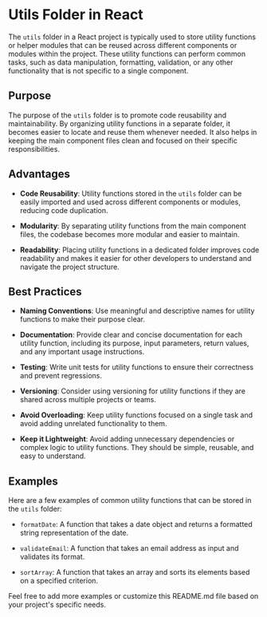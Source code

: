 # Utils Folder in React

The `utils` folder in a React project is typically used to store utility functions or helper modules that can be reused across different components or modules within the project. These utility functions can perform common tasks, such as data manipulation, formatting, validation, or any other functionality that is not specific to a single component.

## Purpose

The purpose of the `utils` folder is to promote code reusability and maintainability. By organizing utility functions in a separate folder, it becomes easier to locate and reuse them whenever needed. It also helps in keeping the main component files clean and focused on their specific responsibilities.

## Advantages

- **Code Reusability**: Utility functions stored in the `utils` folder can be easily imported and used across different components or modules, reducing code duplication.

- **Modularity**: By separating utility functions from the main component files, the codebase becomes more modular and easier to maintain.

- **Readability**: Placing utility functions in a dedicated folder improves code readability and makes it easier for other developers to understand and navigate the project structure.

## Best Practices

- **Naming Conventions**: Use meaningful and descriptive names for utility functions to make their purpose clear.

- **Documentation**: Provide clear and concise documentation for each utility function, including its purpose, input parameters, return values, and any important usage instructions.

- **Testing**: Write unit tests for utility functions to ensure their correctness and prevent regressions.

- **Versioning**: Consider using versioning for utility functions if they are shared across multiple projects or teams.

- **Avoid Overloading**: Keep utility functions focused on a single task and avoid adding unrelated functionality to them.

- **Keep it Lightweight**: Avoid adding unnecessary dependencies or complex logic to utility functions. They should be simple, reusable, and easy to understand.

## Examples

Here are a few examples of common utility functions that can be stored in the `utils` folder:

- `formatDate`: A function that takes a date object and returns a formatted string representation of the date.

- `validateEmail`: A function that takes an email address as input and validates its format.

- `sortArray`: A function that takes an array and sorts its elements based on a specified criterion.

Feel free to add more examples or customize this README.md file based on your project's specific needs.
